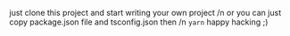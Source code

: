   
just clone this project and start writing your own project /n
or you can just copy package.json file and tsconfig.json then /n
```yarn```
happy hacking ;)
